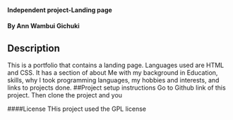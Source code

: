 #### Independent project-Landing page
#### By Ann Wambui Gichuki
## Description
This is a portfolio that contains a landing page. Languages used are HTML and CSS. It has a section of about Me 
with my background in Education, skills, why I took programming languages, my hobbies and interests, and links to projects done.
##Project setup instructions
Go to Github link of this project.
Then clone the project and you 

####License
THis project used the GPL license
